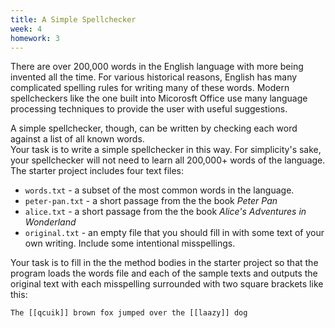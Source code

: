```yaml
---
title: A Simple Spellchecker
week: 4
homework: 3
---
```


There are over 200,000 words in the English language with more being invented all the 
time. For various historical reasons, English has many complicated spelling rules for writing 
many of these words.  Modern spellcheckers like the one built into Micorosft Office use many language
processing techniques to provide the user with useful suggestions.

A simple spellchecker, though, can be written by checking each word against a list of all known words.  
Your task is to write a simple spellchecker in this way.  For simplicity's sake, your spellchecker will 
not need to learn all 200,000+ words of the language.  The starter project includes four text files:

* `words.txt` - a subset of the most common words in the language.
* `peter-pan.txt` - a short passage from the the book _Peter Pan_
* `alice.txt` - a short passage from the the book _Alice's Adventures in Wonderland_
* `original.txt` - an empty file that you should fill in with some text of your own writing.  Include some intentional misspellings.

Your task is to fill in the the method bodies in the starter project so that the program loads the words file 
and each of the sample texts and outputs the original text with each misspelling surrounded with two square brackets like this:

```
The [[qcuik]] brown fox jumped over the [[laazy]] dog
```
